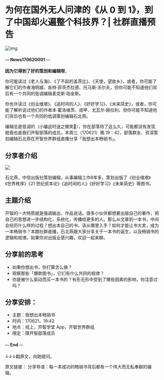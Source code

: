 # 为何在国外无人问津的《从 0 到 1》，到了中国却火遍整个科技界？| 社群直播预告 

![img](http://mmbiz.qpic.cn/mmbiz_png/P7zzkBGoztFUtGQKAqGmGGw4yZB9iaYAuy849uQD1xqLmh0TZtriauaibym6NLyoVPt2B4TKIb7eoDUmpqvVhuupg/640?wx_fmt=png&tp=webp&wxfrom=5&wx_lazy=1)

#### -- News170620001 --

**因为它得到了好的策划和编辑呀**。

你可能读过《老人与海》、《了不起的盖茨比》、《天使，望故乡》，或者，你可能了解它们的作者海明威、各特·菲茨杰拉德、托马斯·沃尔夫，但你可能不知道他们背后有一个共同的低调编辑麦克斯·珀金斯。

你也许读过《创业维艰》、《追时间的人》、《好好学习》、《未来简史》，或者，你可能了解听说过他们的作者本·霍洛维茨、成甲、尤瓦尔·赫拉利，但你可能不知道他们背后也有一个共同的低调策划编辑石北燕。

编辑总是低调的（小编这时迷之微笑🙂），你在部落待了这么久，可能都没有发现她竟也是我们开智部落的成员。本周三（170621）晚 19：42，部落群友、资深策划编辑石北燕在开智世界群组直播分享「我想出本畅销书」。

## 分享者介绍

![](http://openmindclub.qiniudn.com/omzl/20170620sby.jpeg)

石北燕，中信出版社策划编辑，从事编辑工作8年多，策划出版了《创业维艰》《世界秩序》《21 世纪资本论》《追时间的人》《好好学习》《未来简史》等图书。

## 主题介绍

开智的一大特质就是强调输出，作品说话。很多小伙伴都想要出版自己的著作，把自己的思想进一步结构化，系统化，传播给更多的人。那么从文章到一本书，中间会经历什么样的过程？想出本自己的书，该从哪里入手？如何才能让书大卖，成为一本畅销书？本期社群直播，石北燕跟大家分享关于一本书的诞生，以及畅销书的逻辑和规律。如果你对出版业感兴趣，欢迎一起来聊。

## 分享前的思考

- 如果你想出书，你打算怎么做？
- 观察那些「爆款图书」，它们有什么共同的规律？
- 你是被什么驱动而买一本书的？有形无形中受到了哪些因素的影响，你注意过吗？

## 分享安排：

- 主题：我想出本畅销书
- 时间：170621，19:42
- 地点：线上，开智学堂 App，开智世界群组
- 限定：限开智部落成员

#### -- End --

↓↓↓戳原文，向她提问。

原文链接：
分享导语：每一本成功的畅销书背后都有一个伟大而无私奉献的编辑。
